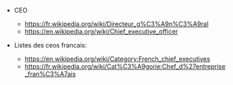 * CEO
  * https://fr.wikipedia.org/wiki/Directeur_g%C3%A9n%C3%A9ral
  * https://en.wikipedia.org/wiki/Chief_executive_officer
  
* Listes des ceos francais:
    * https://en.wikipedia.org/wiki/Category:French_chief_executives
    * https://fr.wikipedia.org/wiki/Cat%C3%A9gorie:Chef_d%27entreprise_fran%C3%A7ais
